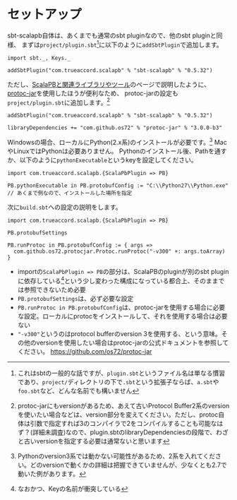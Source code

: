 # セットアップ

sbt-scalapb自体は、あくまでも通常のsbt pluginなので、他のsbt pluginと同様、
まずは`project/plugin.sbt`[^plugin-sbt]に以下のように`addSbtPlugin`で追加します。

```tut:invisible
import sbt._, Keys._
```

```tut:silent
addSbtPlugin("com.trueaccord.scalapb" % "sbt-scalapb" % "0.5.32")
```


ただし、[ScalaPBと関連ライブラリやツール](scalapb-and-libraries.html)のページで説明したように、
[protoc-jar](https://github.com/os72/protoc-jar)を使用したほうが便利なため、
protoc-jarの設定も`project/plugin.sbt`に追加します。[^protoc-jar-version]


```tut:silent
addSbtPlugin("com.trueaccord.scalapb" % "sbt-scalapb" % "0.5.32")

libraryDependencies += "com.github.os72" % "protoc-jar" % "3.0.0-b3"
```


Windowsの場合、ローカルにPython(2.x系)のインストールが必要です。[^python-version]
MacやLinuxではPythonは必要ありません。
Pythonのインストール後、Pathを通すか、以下のように`pythonExecutable`というkeyを設定してください。

```tut:silent
import com.trueaccord.scalapb.{ScalaPbPlugin => PB}

PB.pythonExecutable in PB.protobufConfig := "C:\\Python27\\Python.exe" // あくまで例なので、インストールした場所を指定
```

次に`build.sbt`への設定の説明をします。

```tut:silent
import com.trueaccord.scalapb.{ScalaPbPlugin => PB}

PB.protobufSettings

PB.runProtoc in PB.protobufConfig := { args =>
  com.github.os72.protocjar.Protoc.runProtoc("-v300" +: args.toArray)
}
```

- importの`ScalaPbPlugin => PB`の部分は、ScalaPBのpluginが別のsbt pluginに依存している[^scalapb-sbt-key]という少し変わった構成になっている都合上、そのままでは参照できないため必要
- `PB.protobufSettings`は、必ず必要な設定
- `PB.runProtoc in PB.protobufConfig`は、protoc-jarを使用する場合に必要な設定。ローカルにprotocをインストールして、それを使用する場合は必要ない
- `"-v300"`というのはprotocol bufferのversion 3を使用する、という意味。その他のversionを使用したい場合はprotoc-jarの公式ドキュメントを参照してください。 https://github.com/os72/protoc-jar


[^plugin-sbt]: これはsbtの一般的な話ですが、`plugin.sbt`というファイル名は単なる慣習であり、`project/`ディレクトリの下で`.sbt`という拡張子ならば、`a.sbt`や`foo.sbt`など、どんな名前でも構いません
[^protoc-jar-version]: protoc-jarにもversionがあるため、あえて古いProtocol Buffer2系のversionを使いたい場合などは、version部分を変えてください。ただし、protoc自体は引数で指定すれば3のコンパイラで2をコンパイルすることも可能なはず？(詳細未調査)なので、plugin.sbtのlibraryDependenciesの段階で、わざと古いversionを指定する必要は通常ないと思います
[^scalapb-sbt-key]: なおかつ、Keyの名前が衝突している
[^python-version]: Pythonのversion3系では動かない可能性があるため、2系を入れてください。どのversionで動くかの詳細は把握できていませんが、少なくとも2.7で動いた例があります。
